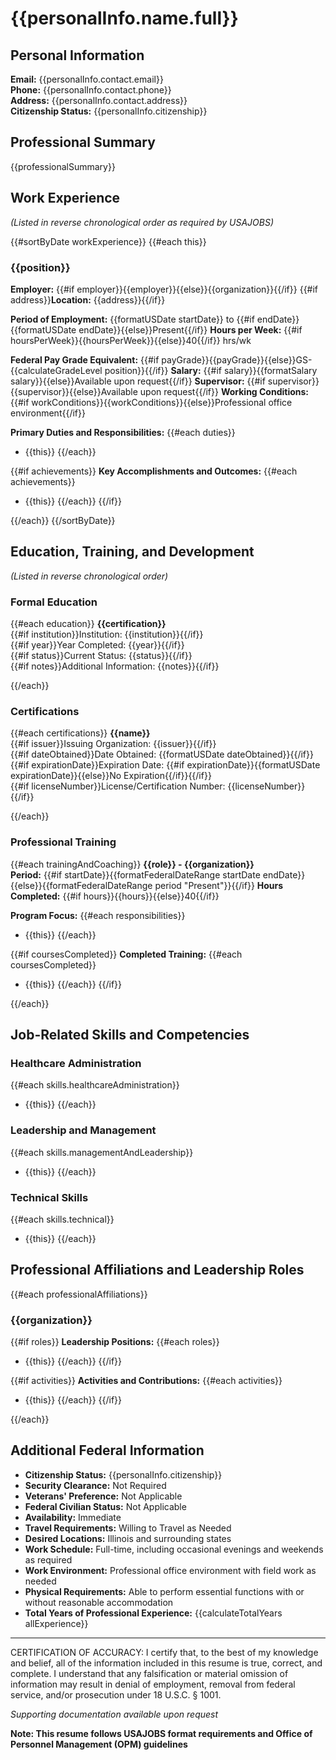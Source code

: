 # {{personalInfo.name.full}}

## Personal Information
**Email:** {{personalInfo.contact.email}}  
**Phone:** {{personalInfo.contact.phone}}  
**Address:** {{personalInfo.contact.address}}  
**Citizenship Status:** {{personalInfo.citizenship}}

## Professional Summary
{{professionalSummary}}

## Work Experience
_(Listed in reverse chronological order as required by USAJOBS)_

{{#sortByDate workExperience}}
{{#each this}}
### {{position}}
**Employer:** {{#if employer}}{{employer}}{{else}}{{organization}}{{/if}}
{{#if address}}**Location:** {{address}}{{/if}}

**Period of Employment:** {{formatUSDate startDate}} to {{#if endDate}}{{formatUSDate endDate}}{{else}}Present{{/if}}
**Hours per Week:** {{#if hoursPerWeek}}{{hoursPerWeek}}{{else}}40{{/if}} hrs/wk

**Federal Pay Grade Equivalent:** {{#if payGrade}}{{payGrade}}{{else}}GS-{{calculateGradeLevel position}}{{/if}}
**Salary:** {{#if salary}}{{formatSalary salary}}{{else}}Available upon request{{/if}}
**Supervisor:** {{#if supervisor}}{{supervisor}}{{else}}Available upon request{{/if}}
**Working Conditions:** {{#if workConditions}}{{workConditions}}{{else}}Professional office environment{{/if}}

**Primary Duties and Responsibilities:**
{{#each duties}}
- {{this}}
{{/each}}

{{#if achievements}}
**Key Accomplishments and Outcomes:**
{{#each achievements}}
- {{this}}
{{/each}}
{{/if}}

{{/each}}
{{/sortByDate}}

## Education, Training, and Development
_(Listed in reverse chronological order)_

### Formal Education
{{#each education}}
**{{certification}}**  
{{#if institution}}Institution: {{institution}}{{/if}}  
{{#if year}}Year Completed: {{year}}{{/if}}  
{{#if status}}Current Status: {{status}}{{/if}}  
{{#if notes}}Additional Information: {{notes}}{{/if}}

{{/each}}

### Certifications
{{#each certifications}}
**{{name}}**  
{{#if issuer}}Issuing Organization: {{issuer}}{{/if}}  
{{#if dateObtained}}Date Obtained: {{formatUSDate dateObtained}}{{/if}}  
{{#if expirationDate}}Expiration Date: {{#if expirationDate}}{{formatUSDate expirationDate}}{{else}}No Expiration{{/if}}{{/if}}  
{{#if licenseNumber}}License/Certification Number: {{licenseNumber}}{{/if}}

{{/each}}

### Professional Training
{{#each trainingAndCoaching}}
**{{role}} - {{organization}}**  
**Period:** {{#if startDate}}{{formatFederalDateRange startDate endDate}}{{else}}{{formatFederalDateRange period "Present"}}{{/if}}
**Hours Completed:** {{#if hours}}{{hours}}{{else}}40{{/if}}

**Program Focus:**
{{#each responsibilities}}
- {{this}}
{{/each}}

{{#if coursesCompleted}}
**Completed Training:**
{{#each coursesCompleted}}
- {{this}}
{{/each}}
{{/if}}

{{/each}}

## Job-Related Skills and Competencies

### Healthcare Administration
{{#each skills.healthcareAdministration}}
- {{this}}
{{/each}}

### Leadership and Management
{{#each skills.managementAndLeadership}}
- {{this}}
{{/each}}

### Technical Skills
{{#each skills.technical}}
- {{this}}
{{/each}}

## Professional Affiliations and Leadership Roles
{{#each professionalAffiliations}}
### {{organization}}
{{#if roles}}
**Leadership Positions:**
{{#each roles}}
- {{this}}
{{/each}}
{{/if}}

{{#if activities}}
**Activities and Contributions:**
{{#each activities}}
- {{this}}
{{/each}}
{{/if}}

{{/each}}

## Additional Federal Information
- **Citizenship Status:** {{personalInfo.citizenship}}
- **Security Clearance:** Not Required
- **Veterans' Preference:** Not Applicable
- **Federal Civilian Status:** Not Applicable
- **Availability:** Immediate
- **Travel Requirements:** Willing to Travel as Needed
- **Desired Locations:** Illinois and surrounding states
- **Work Schedule:** Full-time, including occasional evenings and weekends as required
- **Work Environment:** Professional office environment with field work as needed
- **Physical Requirements:** Able to perform essential functions with or without reasonable accommodation
- **Total Years of Professional Experience:** {{calculateTotalYears allExperience}}

---

CERTIFICATION OF ACCURACY: I certify that, to the best of my knowledge and belief, all of the information included in this resume is true, correct, and complete. I understand that any falsification or material omission of information may result in denial of employment, removal from federal service, and/or prosecution under 18 U.S.C. § 1001.

_Supporting documentation available upon request_

**Note: This resume follows USAJOBS format requirements and Office of Personnel Management (OPM) guidelines**
